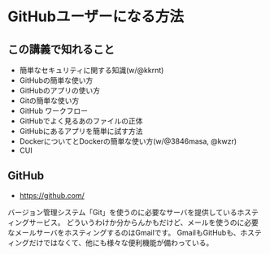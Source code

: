# GitHubユーザーになる方法

## この講義で知れること

- 簡単なセキュリティに関する知識(w/@kkrnt)
- GitHubの簡単な使い方
- GitHubのアプリの使い方
- Gitの簡単な使い方
- GitHub ワークフロー
- GitHubでよく見るあのファイルの正体
- GitHubにあるアプリを簡単に試す方法
- DockerについてとDockerの簡単な使い方(w/@3846masa, @kwzr)
- CUI

## GitHub
- https://github.com/

バージョン管理システム「Git」を使うのに必要なサーバを提供しているホスティングサービス。
どういうわけか分からんかもだけど、メールを使うのに必要なメールサーバをホスティングするのはGmailです。
GmailもGitHubも、ホスティングだけではなくて、他にも様々な便利機能が備わっている。
